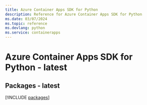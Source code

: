 ```yaml
---
title: Azure Container Apps SDK for Python
description: Reference for Azure Container Apps SDK for Python
ms.date: 03/07/2024
ms.topic: reference
ms.devlang: python
ms.service: containerapps
---
```

# Azure Container Apps SDK for Python - latest
## Packages - latest
[!INCLUDE [packages](container-apps-index.md)]